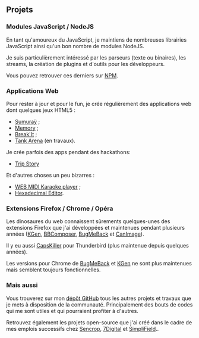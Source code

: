 <!--VarStream
title=Mes projets
description=Découvrez tous les projets que je mène et qui touchent de près ou de loin au développement web.
shortTitle=Projets
shortDesc=Découvrez mes divers projets
keywords.+=JavaScript
keywords.+=développeur
keywords.+=Nicolas
keywords.+=Froidure
keywords.+=projets
keywords.+=développement
keywords.+=web
lang=fr
location=FR
-->

## Projets

### Modules JavaScript / NodeJS

En tant qu'amoureux du JavaScript, je maintiens de nombreuses librairies
JavaScript ainsi qu'un bon nombre de modules NodeJS.

Je suis particulièrement intéressé par les parseurs (texte ou binaires), les
streams, la création de plugins et d'outils
pour les développeurs.

Vous pouvez retrouver ces derniers sur
[NPM](https://www.npmjs.org/~nfroidure "Voir mon profil NPM").

### Applications Web

Pour rester à jour et pour le fun, je crée régulièrement des applications web
dont quelques jeux HTML5 :

- [Sumuraÿ](http://sumuray.insertafter.com/) ;
- [Memory](http://memory.insertafter.com/) ;
- [Break'It](http://breakit.insertafter.com/) ;
- [Tank Arena](http://tank.elitwork.com/) (en travaux).

Je crée parfois des apps pendant des hackathons:

- [Trip Story](https://github.com/nfroidure/TripStory)

Et d'autres choses un peu bizarres :

- [WEB MIDI Karaoke player](http://karaoke.insertafter.com/) ;
- [Hexadecimal Editor](http://hexa.insertafter.com/).

### Extensions Firefox / Chrome / Opéra

Les dinosaures du web connaissent sûrements quelques-unes des
extensions Firefox que j'ai développées et maintenues pendant
plusieurs années ([KGen](https://github.com/nfroidure/KGen), [BBComposer](https://github.com/nfroidure/BBComposer), [BugMeBack](https://github.com/nfroidure/BugMeBack) et [CanImage](https://github.com/nfroidure/CanImage)).

Il y eu aussi [CapsKiller](https://addons.mozilla.org/thunderbird/addon/caps-killer/) pour Thunderbird (plus maintenue depuis quelques années).

Les versions pour Chrome de [BugMeBack](https://chrome.google.com/webstore/detail/bugmeback/hgmagcomobmjhaomdoihiggpdekaehmg?hl=fr) et [KGen](https://chrome.google.com/webstore/detail/kgen/jkpcelefglapiahikhocfdcigfpaagcl?hl=fr) ne sont plus maintenues mais semblent toujours fonctionnelles.

### Mais aussi

Vous trouverez sur mon [dépôt GitHub](http://github.com/nfroidure) tous les
autres projets et travaux que je mets à disposition de la communauté.
Principalement des bouts de codes qui me sont utiles et qui pourraient
profiter à d'autres.

Retrouvez également les projets open-source que j'ai créé dans le cadre de mes
emplois successifs chez
[Sencrop](https://github.com/Sencrop), [7Digital](https://github.com/7Digital) et
[SimpliField](https://github.com/SimpliField)..
